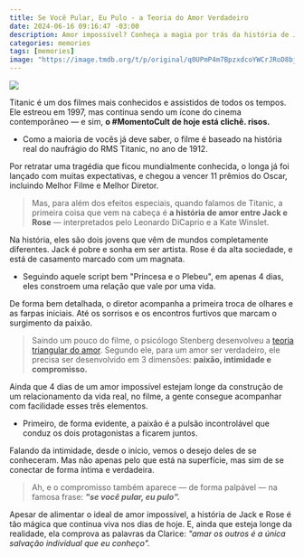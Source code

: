 ```yaml
---
title: Se Você Pular, Eu Pulo - a Teoria do Amor Verdadeiro
date: 2024-06-16 09:16:47 -03:00
description: Amor impossível? Conheça a magia por trás da história de Jack e Rose e a teoria triangular do amor que faz essa história ressoar até hoje.
categories: memories
tags: [memories]
image: "https://image.tmdb.org/t/p/original/q0UPmP4m7BpzxdcoYWCrJRoD8bj.jpg"
---
```


![](https://substack-post-media.s3.amazonaws.com/public/images/875aa0f3-7f13-4b80-864c-0b6e695e47a1_540x350.gif)

Titanic é um dos filmes mais conhecidos e assistidos de todos os tempos. Ele estreou em 1997, mas continua sendo um ícone do cinema contemporâneo — e sim,  **o #MomentoCult de hoje está clichê. risos.**

-   Como a maioria de vocês já deve saber, o filme é baseado na história real do naufrágio do RMS Titanic, no ano de 1912.
    

Por retratar uma tragédia que ficou mundialmente conhecida, o longa já foi lançado com muitas expectativas, e chegou a vencer 11 prêmios do Oscar, incluindo Melhor Filme e Melhor Diretor.

> Mas, para além dos efeitos especiais, quando falamos de Titanic, a
> primeira coisa que vem na cabeça é  **a história de amor entre Jack e
> Rose** — interpretados pelo Leonardo DiCaprio e a Kate Winslet.

Na história, eles são dois jovens que vêm de mundos completamente diferentes. Jack é pobre e sonha em ser artista. Rose é da alta sociedade, e está de casamento marcado com um magnata.

-   Seguindo aquele script bem "Princesa e o Plebeu", em apenas 4 dias, eles constroem uma relação que vale por uma vida.
    

De forma bem detalhada, o diretor acompanha a primeira troca de olhares e as farpas iniciais. Até os sorrisos e os encontros furtivos que marcam o surgimento da paixão.

> Saindo um pouco do filme, o psicólogo Stenberg desenvolveu a  [teoria triangular do amor](https://pt.wikipedia.org/wiki/Teoria_triangular_do_amor). Segundo ele, para um amor ser verdadeiro, ele precisa ser desenvolvido em 3 dimensões:  **paixão, intimidade e compromisso.**

Ainda que 4 dias de um amor impossível estejam longe da construção de um relacionamento da vida real, no filme, a gente consegue acompanhar com facilidade esses três elementos.

-   Primeiro, de forma evidente, a paixão é a pulsão incontrolável que conduz os dois protagonistas a ficarem juntos.
    

Falando da intimidade, desde o início, vemos o desejo deles de se conheceram. Mas não apenas pelo que está na superfície, mas sim de se conectar de forma íntima e verdadeira.

> Ah, e o compromisso também aparece — de forma palpável — na famosa frase:  _**"se você pular, eu pulo".**_

Apesar de alimentar o ideal de amor impossível, a história de Jack e Rose é tão mágica que continua viva nos dias de hoje. E, ainda que esteja longe da realidade, ela comprova as palavras da Clarice: _"amar os outros é a única salvação individual que eu conheço"._